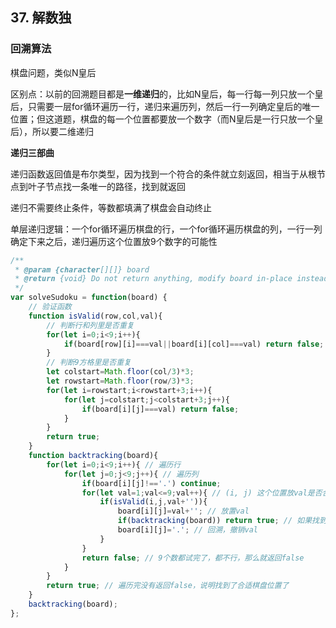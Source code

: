 ## 37. 解数独

### 回溯算法

棋盘问题，类似N皇后

区别点：以前的回溯题目都是**一维递归**的，比如N皇后，每一行每一列只放一个皇后，只需要一层for循环遍历一行，递归来遍历列，然后一行一列确定皇后的唯一位置；但这道题，棋盘的每一个位置都要放一个数字（而N皇后是一行只放一个皇后），所以要二维递归

**递归三部曲**

递归函数返回值是布尔类型，因为找到一个符合的条件就立刻返回，相当于从根节点到叶子节点找一条唯一的路径，找到就返回

递归不需要终止条件，等数都填满了棋盘会自动终止

单层递归逻辑：一个for循环遍历棋盘的行，一个for循环遍历棋盘的列，一行一列确定下来之后，递归遍历这个位置放9个数字的可能性

```javascript
/**
 * @param {character[][]} board
 * @return {void} Do not return anything, modify board in-place instead.
 */
var solveSudoku = function(board) {
    // 验证函数
    function isValid(row,col,val){
        // 判断行和列里是否重复
        for(let i=0;i<9;i++){
            if(board[row][i]===val||board[i][col]===val) return false;
        }
        // 判断9方格里是否重复
        let colstart=Math.floor(col/3)*3;
        let rowstart=Math.floor(row/3)*3;
        for(let i=rowstart;i<rowstart+3;i++){
            for(let j=colstart;j<colstart+3;j++){
                if(board[i][j]===val) return false;
            }
        }
        return true;
    }
    function backtracking(board){
        for(let i=0;i<9;i++){ // 遍历行
            for(let j=0;j<9;j++){ // 遍历列
                if(board[i][j]!=='.') continue;
                for(let val=1;val<=9;val++){ // (i, j) 这个位置放val是否合适
                    if(isValid(i,j,val+'')){
                        board[i][j]=val+''; // 放置val
                        if(backtracking(board)) return true; // 如果找到合适一组立刻返回
                        board[i][j]='.'; // 回溯，撤销val
                    }
                }
                return false; // 9个数都试完了，都不行，那么就返回false
            }
        }
        return true; // 遍历完没有返回false，说明找到了合适棋盘位置了
    }
    backtracking(board);
};
```


